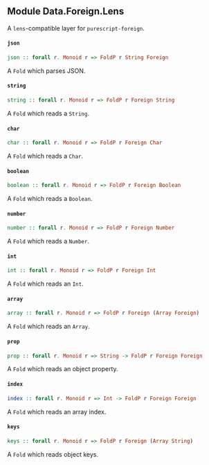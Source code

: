 ## Module Data.Foreign.Lens

A `lens`-compatible layer for `purescript-foreign`.

#### `json`

``` purescript
json :: forall r. Monoid r => FoldP r String Foreign
```

A `Fold` which parses JSON.

#### `string`

``` purescript
string :: forall r. Monoid r => FoldP r Foreign String
```

A `Fold` which reads a `String`.

#### `char`

``` purescript
char :: forall r. Monoid r => FoldP r Foreign Char
```

A `Fold` which reads a `Char`.

#### `boolean`

``` purescript
boolean :: forall r. Monoid r => FoldP r Foreign Boolean
```

A `Fold` which reads a `Boolean`.

#### `number`

``` purescript
number :: forall r. Monoid r => FoldP r Foreign Number
```

A `Fold` which reads a `Number`.

#### `int`

``` purescript
int :: forall r. Monoid r => FoldP r Foreign Int
```

A `Fold` which reads an `Int`.

#### `array`

``` purescript
array :: forall r. Monoid r => FoldP r Foreign (Array Foreign)
```

A `Fold` which reads an `Array`.

#### `prop`

``` purescript
prop :: forall r. Monoid r => String -> FoldP r Foreign Foreign
```

A `Fold` which reads an object property.

#### `index`

``` purescript
index :: forall r. Monoid r => Int -> FoldP r Foreign Foreign
```

A `Fold` which reads an array index.

#### `keys`

``` purescript
keys :: forall r. Monoid r => FoldP r Foreign (Array String)
```

A `Fold` which reads object keys.


